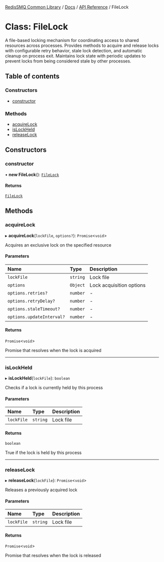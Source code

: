 [RedisSMQ Common Library](../../../README.md) / [Docs](../../README.md) / [API Reference](../README.md) / FileLock

# Class: FileLock

A file-based locking mechanism for coordinating access to shared resources
across processes. Provides methods to acquire and release locks with configurable
retry behavior, stale lock detection, and automatic cleanup on process exit.
Maintains lock state with periodic updates to prevent locks from being considered
stale by other processes.

## Table of contents

### Constructors

- [constructor](FileLock.md#constructor)

### Methods

- [acquireLock](FileLock.md#acquirelock)
- [isLockHeld](FileLock.md#islockheld)
- [releaseLock](FileLock.md#releaselock)

## Constructors

### constructor

• **new FileLock**(): [`FileLock`](FileLock.md)

#### Returns

[`FileLock`](FileLock.md)

## Methods

### acquireLock

▸ **acquireLock**(`lockFile`, `options?`): `Promise`\<`void`\>

Acquires an exclusive lock on the specified resource

#### Parameters

| Name | Type | Description |
| :------ | :------ | :------ |
| `lockFile` | `string` | Lock file |
| `options` | `Object` | Lock acquisition options |
| `options.retries?` | `number` | - |
| `options.retryDelay?` | `number` | - |
| `options.staleTimeout?` | `number` | - |
| `options.updateInterval?` | `number` | - |

#### Returns

`Promise`\<`void`\>

Promise that resolves when the lock is acquired

___

### isLockHeld

▸ **isLockHeld**(`lockFile`): `boolean`

Checks if a lock is currently held by this process

#### Parameters

| Name | Type | Description |
| :------ | :------ | :------ |
| `lockFile` | `string` | Lock file |

#### Returns

`boolean`

True if the lock is held by this process

___

### releaseLock

▸ **releaseLock**(`lockFile`): `Promise`\<`void`\>

Releases a previously acquired lock

#### Parameters

| Name | Type | Description |
| :------ | :------ | :------ |
| `lockFile` | `string` | Lock file |

#### Returns

`Promise`\<`void`\>

Promise that resolves when the lock is released
